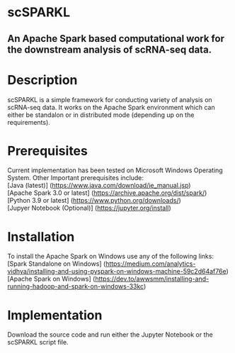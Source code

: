 # scSPARKL
## An Apache Spark based computational work for the downstream analysis of scRNA-seq data.


# Description
scSPARKL is a simple framework for conducting variety of analysis on scRNA-seq data. It works on the Apache Spark environment which can either be standalon or in distributed mode (depending up on the requirements). 


# Prerequisites
Current implementation has been tested on Microsoft Windows Operating System. 
Other Important prerequisites include:
<br>
[Java (latest)] (https://www.java.com/download/ie_manual.jsp)
<br>[Apache Spark 3.0 or latest] (https://archive.apache.org/dist/spark/)
<br>[Python 3.9 or latest] (https://www.python.org/downloads/)
<br>[Jupyer Notebook (Optional)] (https://jupyter.org/install)


# Installation
To install the Apache Spark on Windows use any of the following links:
<br>
[Spark Standalone on Windows] (https://medium.com/analytics-vidhya/installing-and-using-pyspark-on-windows-machine-59c2d64af76e)
[Apache Spark on Windows] (https://dev.to/awwsmm/installing-and-running-hadoop-and-spark-on-windows-33kc)



# Implementation
Download the source code and run either the Jupyter Notebook or the scSPARKL script file.
